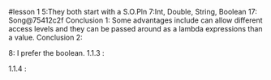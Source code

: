 #lesson 1
5:They both start with a S.O.Pln
7:Int, Double, String, Boolean
17: Song@75412c2f
Conclusion 1: Some advantages include can allow different access levels and
they can be passed around as a lambda expressions than a value.
Conclusion 2:

8: I prefer the boolean.
1.1.3 :



1.1.4 :

